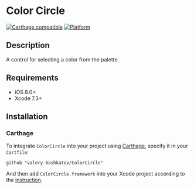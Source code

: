 # Color Circle

[![Carthage compatible](https://img.shields.io/badge/Carthage-compatible-4BC51D.svg?style=flat)](https://github.com/Carthage/Carthage)
[![Platform](https://img.shields.io/badge/platform-ios-lightgrey.svg)]()

## Description
A control for selecting a color from the palette.

## Requirements
- iOS 8.0+
- Xcode 7.3+

## Installation
### Carthage

To integrate `ColorCircle` into your project using [Carthage](https://github.com/Carthage/Carthage), specify it in your `Cartfile`:

```
github "valery-bashkatov/ColorCircle"
```
And then add `ColorCircle.framework` into your Xcode project according to the [instruction](https://github.com/Carthage/Carthage#adding-frameworks-to-an-application).